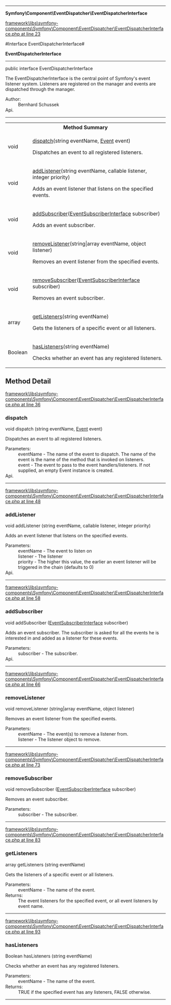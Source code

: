

- - -

**Symfony\Component\EventDispatcher\EventDispatcherInterface**


<a href="https://github.com/JeyDotC/Hirudo/blob/master/framework/libs/symfony-components/Symfony/Component/EventDispatcher/EventDispatcherInterface.php#L23" >framework\libs\symfony-components\Symfony\Component\EventDispatcher\EventDispatcherInterface.php at line 23</a>

#Interface EventDispatcherInterface#

**EventDispatcherInterface**




- - -

<p class="signature"><span class='k'>public  interface</span> <span class='nx'>EventDispatcherInterface</span></p>

<div class="comment" id="overview_description"><p>The EventDispatcherInterface is the central point of Symfony's event listener system.
Listeners are registered on the manager and events are dispatched through the
manager.</p></div>

<dl>
<dt>Author:</dt>
<dd>Bernhard Schussek <bschussek@gmail.com></dd>
<dt>Api.</dt>
</dl>


- - -

<table id="summary_method">
<tr><th colspan="2">Method Summary</th></tr>
<tr>
<td><span class='k'></span> <span class='nx'>void</span></td>
<td class="description"><p class="name"><a href="#dispatch">dispatch</a>(string eventName, <a href="https://github.com/JeyDotC/Hirudo/blob/master/symfony/component/eventdispatcher/event.md">Event</a> event)</p><p class="description">Dispatches an event to all registered listeners.</p></td>
</tr>
<tr>
<td><span class='k'></span> <span class='nx'>void</span></td>
<td class="description"><p class="name"><a href="#addlistener">addListener</a>(string eventName, callable listener, integer priority)</p><p class="description">Adds an event listener that listens on the specified events.</p></td>
</tr>
<tr>
<td><span class='k'></span> <span class='nx'>void</span></td>
<td class="description"><p class="name"><a href="#addsubscriber">addSubscriber</a>(<a href="https://github.com/JeyDotC/Hirudo/blob/master/symfony/component/eventdispatcher/eventsubscriberinterface.md">EventSubscriberInterface</a> subscriber)</p><p class="description">Adds an event subscriber. </p></td>
</tr>
<tr>
<td><span class='k'></span> <span class='nx'>void</span></td>
<td class="description"><p class="name"><a href="#removelistener">removeListener</a>(string|array eventName, object listener)</p><p class="description">Removes an event listener from the specified events.</p></td>
</tr>
<tr>
<td><span class='k'></span> <span class='nx'>void</span></td>
<td class="description"><p class="name"><a href="#removesubscriber">removeSubscriber</a>(<a href="https://github.com/JeyDotC/Hirudo/blob/master/symfony/component/eventdispatcher/eventsubscriberinterface.md">EventSubscriberInterface</a> subscriber)</p><p class="description">Removes an event subscriber.</p></td>
</tr>
<tr>
<td><span class='k'></span> <span class='nx'>array</span></td>
<td class="description"><p class="name"><a href="#getlisteners">getListeners</a>(string eventName)</p><p class="description">Gets the listeners of a specific event or all listeners.</p></td>
</tr>
<tr>
<td><span class='k'></span> <span class='nx'>Boolean</span></td>
<td class="description"><p class="name"><a href="#haslisteners">hasListeners</a>(string eventName)</p><p class="description">Checks whether an event has any registered listeners.</p></td>
</tr>
</table>

<h2 id="detail_method">Method Detail</h2>

<a href="https://github.com/JeyDotC/Hirudo/blob/master/framework/libs/symfony-components/Symfony/Component/EventDispatcher/EventDispatcherInterface.php#L36" >framework\libs\symfony-components\Symfony\Component\EventDispatcher\EventDispatcherInterface.php at line 36</a>

<h3 id="dispatch()">dispatch</h3>
<span class='k'></span> <span class='nx'>void</span> <span class='nf'>dispatch</span> (string eventName, <a href="https://github.com/JeyDotC/Hirudo/blob/master/symfony/component/eventdispatcher/event.md">Event</a> event)

<div class="details">
<p>Dispatches an event to all registered listeners.</p><dl>
<dt>Parameters:</dt>
<dd>eventName - The name of the event to dispatch. The name of the event is the name of the method that is invoked on listeners.</dd>
<dd>event - The event to pass to the event handlers/listeners. If not supplied, an empty Event instance is created.</dd>
<dt>Api.</dt>
</dl>

</div>

- - -


<a href="https://github.com/JeyDotC/Hirudo/blob/master/framework/libs/symfony-components/Symfony/Component/EventDispatcher/EventDispatcherInterface.php#L48" >framework\libs\symfony-components\Symfony\Component\EventDispatcher\EventDispatcherInterface.php at line 48</a>

<h3 id="addListener()">addListener</h3>
<span class='k'></span> <span class='nx'>void</span> <span class='nf'>addListener</span> (string eventName, callable listener, integer priority)

<div class="details">
<p>Adds an event listener that listens on the specified events.</p><dl>
<dt>Parameters:</dt>
<dd>eventName - The event to listen on</dd>
<dd>listener - The listener</dd>
<dd>priority - The higher this value, the earlier an event listener will be triggered in the chain (defaults to 0)</dd>
<dt>Api.</dt>
</dl>

</div>

- - -


<a href="https://github.com/JeyDotC/Hirudo/blob/master/framework/libs/symfony-components/Symfony/Component/EventDispatcher/EventDispatcherInterface.php#L58" >framework\libs\symfony-components\Symfony\Component\EventDispatcher\EventDispatcherInterface.php at line 58</a>

<h3 id="addSubscriber()">addSubscriber</h3>
<span class='k'></span> <span class='nx'>void</span> <span class='nf'>addSubscriber</span> (<a href="https://github.com/JeyDotC/Hirudo/blob/master/symfony/component/eventdispatcher/eventsubscriberinterface.md">EventSubscriberInterface</a> subscriber)

<div class="details">
<p>Adds an event subscriber. The subscriber is asked for all the events he is
interested in and added as a listener for these events.</p><dl>
<dt>Parameters:</dt>
<dd>subscriber - The subscriber.</dd>
<dt>Api.</dt>
</dl>

</div>

- - -


<a href="https://github.com/JeyDotC/Hirudo/blob/master/framework/libs/symfony-components/Symfony/Component/EventDispatcher/EventDispatcherInterface.php#L66" >framework\libs\symfony-components\Symfony\Component\EventDispatcher\EventDispatcherInterface.php at line 66</a>

<h3 id="removeListener()">removeListener</h3>
<span class='k'></span> <span class='nx'>void</span> <span class='nf'>removeListener</span> (string|array eventName, object listener)

<div class="details">
<p>Removes an event listener from the specified events.</p><dl>
<dt>Parameters:</dt>
<dd>eventName - The event(s) to remove a listener from.</dd>
<dd>listener - The listener object to remove.</dd>
</dl>

</div>

- - -


<a href="https://github.com/JeyDotC/Hirudo/blob/master/framework/libs/symfony-components/Symfony/Component/EventDispatcher/EventDispatcherInterface.php#L73" >framework\libs\symfony-components\Symfony\Component\EventDispatcher\EventDispatcherInterface.php at line 73</a>

<h3 id="removeSubscriber()">removeSubscriber</h3>
<span class='k'></span> <span class='nx'>void</span> <span class='nf'>removeSubscriber</span> (<a href="https://github.com/JeyDotC/Hirudo/blob/master/symfony/component/eventdispatcher/eventsubscriberinterface.md">EventSubscriberInterface</a> subscriber)

<div class="details">
<p>Removes an event subscriber.</p><dl>
<dt>Parameters:</dt>
<dd>subscriber - The subscriber.</dd>
</dl>

</div>

- - -


<a href="https://github.com/JeyDotC/Hirudo/blob/master/framework/libs/symfony-components/Symfony/Component/EventDispatcher/EventDispatcherInterface.php#L83" >framework\libs\symfony-components\Symfony\Component\EventDispatcher\EventDispatcherInterface.php at line 83</a>

<h3 id="getListeners()">getListeners</h3>
<span class='k'></span> <span class='nx'>array</span> <span class='nf'>getListeners</span> (string eventName)

<div class="details">
<p>Gets the listeners of a specific event or all listeners.</p><dl>
<dt>Parameters:</dt>
<dd>eventName - The name of the event.</dd>
<dt>Returns:</dt>
<dd>The event listeners for the specified event, or all event listeners by event name.</dd>
</dl>

</div>

- - -


<a href="https://github.com/JeyDotC/Hirudo/blob/master/framework/libs/symfony-components/Symfony/Component/EventDispatcher/EventDispatcherInterface.php#L93" >framework\libs\symfony-components\Symfony\Component\EventDispatcher\EventDispatcherInterface.php at line 93</a>

<h3 id="hasListeners()">hasListeners</h3>
<span class='k'></span> <span class='nx'>Boolean</span> <span class='nf'>hasListeners</span> (string eventName)

<div class="details">
<p>Checks whether an event has any registered listeners.</p><dl>
<dt>Parameters:</dt>
<dd>eventName - The name of the event.</dd>
<dt>Returns:</dt>
<dd>TRUE if the specified event has any listeners, FALSE otherwise.</dd>
</dl>

</div>

- - -

